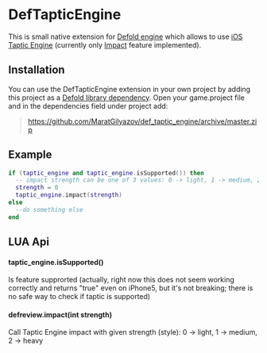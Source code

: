 # DefTapticEngine

This is small native extension for [Defold engine](http://www.defold.com) which allows to use [iOS Taptic Engine](https://developer.apple.com/documentation/uikit/uifeedbackgenerator) (currently only [Impact](https://developer.apple.com/documentation/uikit/uiimpactfeedbackgenerator) feature implemented).

## Installation

You can use the DefTapticEngine extension in your own project by adding this project as a [Defold library dependency](http://www.defold.com/manuals/libraries/).
Open your game.project file and in the dependencies field under project add:

>https://github.com/MaratGilyazov/def_taptic_engine/archive/master.zip
## Example
```lua
if (taptic_engine and taptic_engine.isSupported()) then
  -- impact strength can be one of 3 values: 0 -> light, 1 -> medium, 2 -> heavy
  strength = 0 
  taptic_engine.impact(strength)
else
  --do something else
end
```

## LUA Api
#### taptic_engine.isSupported()
Is feature supprorted (actually, right now this does not seem working correctly and returns "true" even on iPhone5, but it's not breaking; there is no safe way to check if taptic is supported)
#### defreview.impact(int strength)
Call Taptic Engine impact with given strength (style): 0 -> light, 1 -> medium, 2 -> heavy